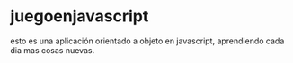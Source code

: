 # juegoenjavascript
esto es una aplicación orientado a objeto en javascript, aprendiendo cada dia mas cosas nuevas.
